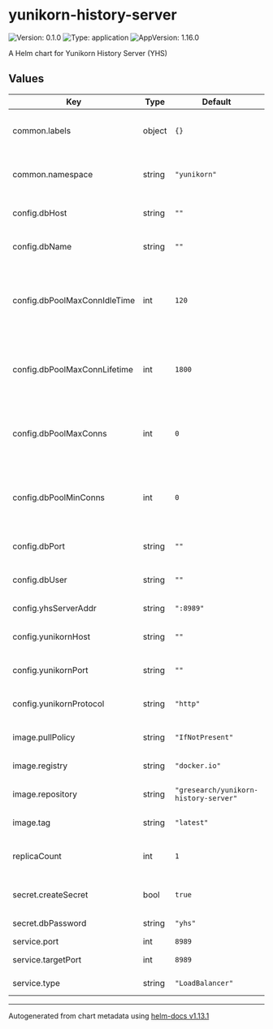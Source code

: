 # yunikorn-history-server

![Version: 0.1.0](https://img.shields.io/badge/Version-0.1.0-informational?style=flat-square) ![Type: application](https://img.shields.io/badge/Type-application-informational?style=flat-square) ![AppVersion: 1.16.0](https://img.shields.io/badge/AppVersion-1.16.0-informational?style=flat-square)

A Helm chart for Yunikorn History Server (YHS)

## Values

| Key | Type | Default | Description |
|-----|------|---------|-------------|
| common.labels | object | `{}` | Labels to add to all deployed resources |
| common.namespace | string | `"yunikorn"` | Namespace to deploy the resources |
| config.dbHost | string | `""` | YHS database host |
| config.dbName | string | `""` | YHS database name |
| config.dbPoolMaxConnIdleTime | int | `120` | Maximum idle time of a connection in the database pool |
| config.dbPoolMaxConnLifetime | int | `1800` | Maximum lifetime of a connection in the database pool |
| config.dbPoolMaxConns | int | `0` | Maximum number of connections in the database pool |
| config.dbPoolMinConns | int | `0` | Minimum number of connections in the database pool |
| config.dbPort | string | `""` | YHS database port |
| config.dbUser | string | `""` | YHS database user |
| config.yhsServerAddr | string | `":8989"` | YHS server address |
| config.yunikornHost | string | `""` | Yunikorn scheduler host |
| config.yunikornPort | string | `""` | Yunikorn scheduler port |
| config.yunikornProtocol | string | `"http"` | Yunikorn scheduler protocol |
| image.pullPolicy | string | `"IfNotPresent"` | Docker image pull policy |
| image.registry | string | `"docker.io"` | Docker registry |
| image.repository | string | `"gresearch/yunikorn-history-server"` | Docker image repository |
| image.tag | string | `"latest"` | Docker image tag |
| replicaCount | int | `1` | Number of replicas for the deployment |
| secret.createSecret | bool | `true` | Whether to create the secret |
| secret.dbPassword | string | `"yhs"` | Database password |
| service.port | int | `8989` | Service port |
| service.targetPort | int | `8989` | Service target port |
| service.type | string | `"LoadBalancer"` | Service type |

----------------------------------------------
Autogenerated from chart metadata using [helm-docs v1.13.1](https://github.com/norwoodj/helm-docs/releases/v1.13.1)
